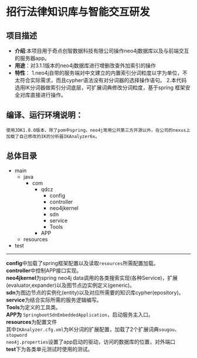 招行法律知识库与智能交互研发
===================================
项目描述
-----------------------------------
   - **介绍**:本项目用于奇点创智数据科技有限公司操作neo4j数据库以及与前端交互的服务器app。
   - **用途**：对3.1.1版本的neo4j数据库进行增删改查外加索引的操作
   - **特性**：
   	1.neo4j自带的服务端对中文建立的内置索引分词粒度以字为单位，不太符合实际需求，而且cypher语法没有对分词器的选择操作语句。
    2.本代码选用IK分词器做索引分词底层，可扩展词典修改分词粒度，基于spring 框架安全对库直接进行操作。

编译、运行环境说明：
-----------------------------------
    使用JDK1.8.0版本，除了pom中spring，neo4j常用公共第三方开源以外，在公司的nexus上加载了自己修改的IK的分析器IKAnalyzer6x。

总体目录
-----------------------------------

+ main
    + java
        + com
            + qdcz
                * config
                * controller
                * neo4jkernel
                * sdn
                * service
                * Tools
            + APP
    + resources
+ test

-------------------
**config**中加载了spring框架配置以及读取`resources`所需配置加载。<br>
**controller**中控制APP接口实现。<br>
**neo4jkernel**为spring neo4j data调用的各类搜索实现(各种Service)，扩展(evaluator,expander)以及图节点边实例定义(generic)。<br>
**sdn**为图边节点的实例化(entity)以及对应所需要的知识库cypher(epository)。<br>
**service**为结合实际所需的服务逻辑编写。<br>
**Tools**为定义的工具类。<br>
**APP为**  `SpringbootSdnEmbeddedApplication`，启动服务主入口。<br>
**resources**为配置文件<br>
	其中`IKAnalyzer.cfg.xml`为IK分词的扩展配置，加载了2个扩展词典`sougou`、 `stopword`<br>
	`neo4j.properties`设置了app启动的驱动，访问的数据库的位置，对外端口<br>
**test**下为各类单元测试时使用的测试。<br>



